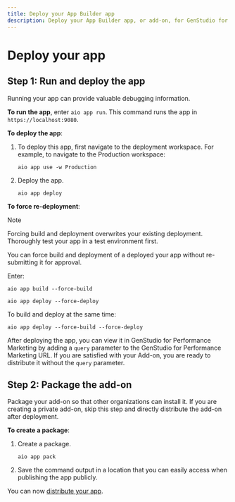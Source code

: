 ```yaml
---
title: Deploy your App Builder app
description: Deploy your App Builder app, or add-on, for GenStudio for Performance Marketing.
---
```


# Deploy your app
 

## Step 1: Run and deploy the app

Running your app can provide valuable debugging information. 

**To run the app**, enter `aio app run`. This command runs the app in `https://localhost:9080`.

**To deploy the app**:

1. To deploy this app, first navigate to the deployment workspace. For example, to navigate to the Production workspace:

   `aio app use -w Production`

1. Deploy the app.

   `aio app deploy`

**To force re-deployment**:

>[!NOTE]
>
>Forcing build and deployment overwrites your existing deployment. Thoroughly test your app in a test environment first.

You can force build and deployment of a deployed your app without re-submitting it for approval.

Enter: 

`aio app build --force-build` 

`aio app deploy --force-deploy`

To build and deploy at the same time: 

`aio app deploy --force-build --force-deploy`

After deploying the app, you can view it in GenStudio for Performance Marketing by adding a `query` parameter to the GenStudio for Performance Marketing URL. If you are satisfied with your Add-on, you are ready to distribute it without the `query` parameter.

## Step 2: Package the add-on

Package your add-on so that other organizations can install it. If you are creating a private add-on, skip this step and directly distribute the add-on after deployment.   

**To create a package**:

1. Create a package.

   `aio app pack`

1. Save the command output in a location that you can easily access when publishing the app publicly.

You can now [distribute your app](distribute.md).
